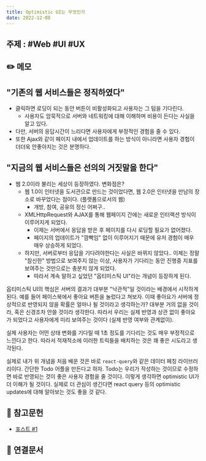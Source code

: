 ```yaml
---
title: Optimistic UI는 무엇인가
date: 2022-12-08
---
```


## 주제 : #Web #UI #UX

## ✏️ 메모

## "기존의 웹 서비스들은 정직하였다"

- 클릭하면 로딩이 되는 동안 버튼이 비활성화되고 사용자는 그 텀을 기다린다.
  - 사용자도 암묵적으로 서버와 네트워킹에 대해 이해하며 비용이 든다는 사실을 알고 있다.
- 다만, 서버의 응답시간이 느리다면 사용자에게 부정적인 경험을 줄 수 있다.
- 또한 Ajax와 같이 페이지 내에서 업데이트를 하는 방식이 아니라면 사용자 경험이 더더욱 안좋아지는 것은 분명하다.

## "지금의 웹 서비스들은 선의의 거짓말을 한다"

- 웹 2.0이라 불리는 세상이 등장하였다. 변화점은?
  - 웹 1.0이 인터넷을 도서관으로 만드는 것이었다면, 웹 2.0은 인터넷을 만남의 장소로 바꾸었다는 점이다. (플랫폼으로서의 웹)
    - 개방, 참여, 공유의 정신 어쩌구..
  - XMLHttpRequest와 AJAX를 통해 웹페이지 간에는 새로운 인터랙션 방식이 이루어지게 되었다.
    - 이제는 서버에서 응답을 받은 후 페이지를 다시 로딩할 필요가 없어졌다.
    - 페이지의 업데이트가 "깜빡임" 없이 이루어지기 때문에 유저 경험이 매우 매우 상승하게 되었다.
  - 하지만, 서버로부터 응답을 기다려야한다는 사실은 바뀌지 않았다.. 이제는 정말 "참신한" 방법으로 보여주지 않는 이상, 사용자가 기다리는 동안 진행중 지표를 보여주는 것만으로는 충분치 않게 되었다.
    - 따라서 계속 말하고 싶었던 "옵티미스틱 UI"라는 개념이 등장하게 된다.

옵티미스틱 UI의 핵심은 서버의 결과가 대부분 "낙관적"일 것이라는 배경에서 시작하게 된다. 예를 들어 페이스북에서 좋아요 버튼을 눌렀다고 쳐보자. 이때 좋아요가 서버에 정상적으로 반영되지 않을 확률은 얼마나 될 것이라고 생각하는가? 대부분 거의 없을 것이라, 혹은 신경조차 안쓸 것이라 생각한다. 따라서 우리는 실제 반영과 상관 없이 좋아요가 되었다고 사용자에게 미리 보여주는 것이다 (실제 반영 여부와 관계없이).

실제 사용자는 어떤 상태 변화를 기다릴 때 1초 정도를 기다리는 것도 매우 부정적으로 느낀다고 한다. 따라서 적재적소에 이러한 트릭들을 배치하는 것은 꽤 좋은 시도라고 생각된다.

실제로 내가 위 개념을 처음 배운 것은 바로 `react-query`와 같은 데이터 페칭 라이브러리이다. 간단한 Todo 어플을 만든다고 하자. Todo는 우리가 작성하는 것이므로 수정하면 바로 반영되는 것이 좋은 사용자 경험을 줄 것이다. 이렇게 생각하면 optimistic UI가 더 이해가 될 것이다. 실제로 더 관심이 생긴다면 react query 등의 optimistic updates에 대해 알아보는 것도 좋을 것 같다.

## 🔗 참고문헌

- [포스트 #1](https://story.pxd.co.kr/1193)

## 🔗 연결문서
